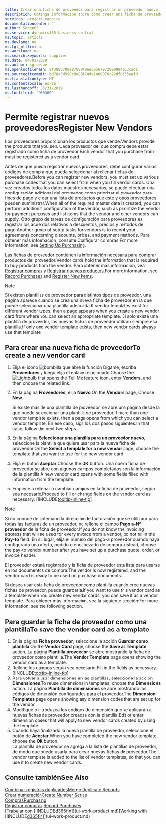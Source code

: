 ```yaml
---
title: Crear una ficha de proveedor para registrar un proveedor nuevo | Documentos de Microsoft
description: Obtenga información sobre cómo crear una ficha de proveedor para registrar un nuevo proveedor.
services: project-madeira
documentationcenter: ''
author: SorenGP
ms.service: dynamics365-business-central
ms.topic: article
ms.devlang: na
ms.tgt_pltfrm: na
ms.workload: na
ms.search.keywords: supplier
ms.date: 04/01/2019
ms.author: sgroespe
ms.openlocfilehash: 9f388b788e8788049ee30567972090984063cad1
ms.sourcegitcommit: bd78a5d990c9e83174da1409076c22df8b35eafd
ms.translationtype: HT
ms.contentlocale: es-ES
ms.lasthandoff: 03/31/2019
ms.locfileid: "930360"
---
```

# <a name="register-new-vendors"></a><span data-ttu-id="1c2a2-103">Permite registrar nuevos proveedores</span><span class="sxs-lookup"><span data-stu-id="1c2a2-103">Register New Vendors</span></span>
<span data-ttu-id="1c2a2-104">Los proveedores proporcionan los productos que vende.</span><span class="sxs-lookup"><span data-stu-id="1c2a2-104">Vendors provide the products that you sell.</span></span> <span data-ttu-id="1c2a2-105">Cada proveedor del que compra debe estar registrado como ficha de proveedor.</span><span class="sxs-lookup"><span data-stu-id="1c2a2-105">Each vendor that you purchase from must be registered as a vendor card.</span></span>

<span data-ttu-id="1c2a2-106">Antes de que pueda registrar nuevos proveedores, debe configurar varios códigos de compra que pueda seleccionar al rellenar fichas de proveedores.</span><span class="sxs-lookup"><span data-stu-id="1c2a2-106">Before you can register new vendors, you must set up various purchase codes that you can select from when you fill vendor cards.</span></span> <span data-ttu-id="1c2a2-107">Una vez creados todos los datos maestros necesarios, se puede efectuar una configuración adicional del proveedor, como priorizar el proveedor para fines de pago y crear una lista de productos que este y otros proveedores pueden suministrar.</span><span class="sxs-lookup"><span data-stu-id="1c2a2-107">When all of the required master data is created, you can perform additional configuration of the vendor, such as prioritize the vendor for payment purposes and list items that the vendor and other vendors can supply.</span></span> <span data-ttu-id="1c2a2-108">Otro grupo de tareas de configuración para proveedores es registrar los acuerdos relativos a descuentos, precios y métodos de pago.</span><span class="sxs-lookup"><span data-stu-id="1c2a2-108">Another group of setup tasks for vendors is to record your agreements concerning discounts, prices, and payment methods.</span></span> <span data-ttu-id="1c2a2-109">Para obtener más información, consulte [Configurar compras](purchasing-setup-purchasing.md).</span><span class="sxs-lookup"><span data-stu-id="1c2a2-109">For more information, see [Setting Up Purchasing](purchasing-setup-purchasing.md).</span></span>

<span data-ttu-id="1c2a2-110">Las fichas de proveedor contienen la información necesaria para comprar productos del proveedor.</span><span class="sxs-lookup"><span data-stu-id="1c2a2-110">Vendor cards hold the information that is required to buy products from the vendor.</span></span> <span data-ttu-id="1c2a2-111">Para obtener más información, vea [Registrar compras](purchasing-how-record-purchases.md) y [Registrar nuevos productos](inventory-how-register-new-items.md).</span><span class="sxs-lookup"><span data-stu-id="1c2a2-111">For more information, see [Record Purchases](purchasing-how-record-purchases.md) and [Register New Items](inventory-how-register-new-items.md).</span></span>

> [!NOTE]  
>   <span data-ttu-id="1c2a2-112">Si existen plantillas de proveedor para distintos tipos de proveedor, una página aparece cuando se crea una nueva ficha de proveedor en la que puede seleccionar una plantilla adecuada.</span><span class="sxs-lookup"><span data-stu-id="1c2a2-112">If vendor templates exist for different vendor types, then a page appears when you create a new vendor card from where you can select an appropriate template.</span></span> <span data-ttu-id="1c2a2-113">Si solo existe una plantilla de proveedor, las nuevas fichas de proveedor utilizan siempre esa plantilla.</span><span class="sxs-lookup"><span data-stu-id="1c2a2-113">If only one vendor template exists, then new vendor cards always use that template.</span></span>

## <a name="to-create-a-new-vendor-card"></a><span data-ttu-id="1c2a2-114">Para crear una nueva ficha de proveedor</span><span class="sxs-lookup"><span data-stu-id="1c2a2-114">To create a new vendor card</span></span>
1. <span data-ttu-id="1c2a2-115">Elija el icono ![bombilla que abre la función Dígame](media/ui-search/search_small.png "Dígame que desea hacer"), escriba **Proveedores** y luego elija el enlace relacionado.</span><span class="sxs-lookup"><span data-stu-id="1c2a2-115">Choose the ![Lightbulb that opens the Tell Me feature](media/ui-search/search_small.png "Tell me what you want to do") icon, enter **Vendors**, and then choose the related link.</span></span>  
2. <span data-ttu-id="1c2a2-116">En la página **Proveedores**, elija **Nuevo**.</span><span class="sxs-lookup"><span data-stu-id="1c2a2-116">On the **Vendors** page, Choose **New**.</span></span>

    <span data-ttu-id="1c2a2-117">Si existe más de una plantilla de proveedor, se abre una página desde la que puede seleccionar una plantilla de proveedor.</span><span class="sxs-lookup"><span data-stu-id="1c2a2-117">If more than one vendor template exists, then a page opens from which you can select a vendor template.</span></span> <span data-ttu-id="1c2a2-118">En ese caso, siga los dos pasos siguientes.</span><span class="sxs-lookup"><span data-stu-id="1c2a2-118">In that case, follow the next two steps.</span></span>
3. <span data-ttu-id="1c2a2-119">En la página **Seleccionar una plantilla para un proveedor nuevo**, seleccione la plantilla que quiere usar para la nueva ficha de proveedor.</span><span class="sxs-lookup"><span data-stu-id="1c2a2-119">On the **Select a template for a new vendor** page, choose the template that you want to use for the new vendor card.</span></span>
4. <span data-ttu-id="1c2a2-120">Elija el botón **Aceptar**.</span><span class="sxs-lookup"><span data-stu-id="1c2a2-120">Choose the **OK** button.</span></span> <span data-ttu-id="1c2a2-121">Una nueva ficha de proveedor se abre con algunos campos completados con la información de la plantilla.</span><span class="sxs-lookup"><span data-stu-id="1c2a2-121">A new vendor card opens with some fields filled with information from the template.</span></span>
5. <span data-ttu-id="1c2a2-122">Empiece a rellenar o cambiar campos en la ficha de proveedor, según sea necesario.</span><span class="sxs-lookup"><span data-stu-id="1c2a2-122">Proceed to fill or change fields on the vendor card as necessary.</span></span> [!INCLUDE[tooltip-inline-tip](includes/tooltip-inline-tip_md.md)]

> [!NOTE]  
>   <span data-ttu-id="1c2a2-123">Si no conoce de antemano la dirección de facturación que se utilizará para todas las facturas de un proveedor, no rellene el campo **Pago a-Nº proveedor** de la ficha de proveedor.</span><span class="sxs-lookup"><span data-stu-id="1c2a2-123">If you do not know the invoicing address that will be used for every invoice from a vendor, do not fill in the **Pay-to** field.</span></span> <span data-ttu-id="1c2a2-124">En su lugar, elija el número del pago-a proveedor cuando haya configurado una oferta, pedido o encabezado de compra.</span><span class="sxs-lookup"><span data-stu-id="1c2a2-124">Instead, choose the pay-to vendor number after you have set up a purchase quote, order, or invoice header.</span></span>

<span data-ttu-id="1c2a2-125">El proveedor estará registrado y la ficha de proveedor está lista para usarse en los documentos de compra.</span><span class="sxs-lookup"><span data-stu-id="1c2a2-125">The vendor is now registered, and the vendor card is ready to be used on purchase documents.</span></span>

<span data-ttu-id="1c2a2-126">Si desea usar esta ficha de proveedor como plantilla cuando cree nuevas fichas de proveedor, puede guardarla.</span><span class="sxs-lookup"><span data-stu-id="1c2a2-126">If you want to use this vendor card as a template when you create new vendor cards, you can save it as a vendor template.</span></span> <span data-ttu-id="1c2a2-127">Para obtener más información, vea la siguiente sección:</span><span class="sxs-lookup"><span data-stu-id="1c2a2-127">For more information, see the following section.</span></span>

## <a name="to-save-the-vendor-card-as-a-template"></a><span data-ttu-id="1c2a2-128">Para guardar la ficha de proveedor como una plantilla</span><span class="sxs-lookup"><span data-stu-id="1c2a2-128">To save the vendor card as a template</span></span>
1. <span data-ttu-id="1c2a2-129">En la página **Ficha proveedor**, seleccione la acción **Guardar como plantilla**.</span><span class="sxs-lookup"><span data-stu-id="1c2a2-129">On the **Vendor Card** page, choose the **Save as Template** action.</span></span> <span data-ttu-id="1c2a2-130">La página **Plantilla proveedor** se abre mostrando la ficha de proveedor como plantilla.</span><span class="sxs-lookup"><span data-stu-id="1c2a2-130">The **Vendor Template** page opens showing the vendor card as a template.</span></span>
2. <span data-ttu-id="1c2a2-131">Rellene los campos según sea necesario.</span><span class="sxs-lookup"><span data-stu-id="1c2a2-131">Fill in the fields as necessary.</span></span> [!INCLUDE[tooltip-inline-tip](includes/tooltip-inline-tip_md.md)]
3. <span data-ttu-id="1c2a2-132">Para volver a usar dimensiones en las plantillas, seleccione la acción **Dimensiones**.</span><span class="sxs-lookup"><span data-stu-id="1c2a2-132">To reuse dimensions in templates, choose the **Dimensions** action.</span></span> <span data-ttu-id="1c2a2-133">La página **Plantilla de dimensiones** se abre mostrando los códigos de dimensión configurados para el proveedor.</span><span class="sxs-lookup"><span data-stu-id="1c2a2-133">The **Dimension Templates** page opens showing any dimension codes that are set up for the vendor.</span></span>
4. <span data-ttu-id="1c2a2-134">Modifique o introduzca los códigos de dimensión que se aplicarán a nuevas fichas de proveedor creadas con la plantilla.</span><span class="sxs-lookup"><span data-stu-id="1c2a2-134">Edit or enter dimension codes that will apply to new vendor cards created by using the template.</span></span>
5. <span data-ttu-id="1c2a2-135">Cuando haya finalizado la nueva plantilla de proveedor, seleccione el botón de **Aceptar**.</span><span class="sxs-lookup"><span data-stu-id="1c2a2-135">When you have completed the new vendor template, choose the **OK** button.</span></span>  
   <span data-ttu-id="1c2a2-136">La plantilla de proveedor se agrega a la lista de plantillas de proveedor, de modo que puede usarla para crear nuevas fichas de proveedor.</span><span class="sxs-lookup"><span data-stu-id="1c2a2-136">The vendor template is added to the list of vendor templates, so that you can use it to create new vendor cards.</span></span>

## <a name="see-also"></a><span data-ttu-id="1c2a2-137">Consulte también</span><span class="sxs-lookup"><span data-stu-id="1c2a2-137">See Also</span></span>
[<span data-ttu-id="1c2a2-138">Combinar registros duplicados</span><span class="sxs-lookup"><span data-stu-id="1c2a2-138">Merge Duplicate Records</span></span>](sales-how-merge-duplicate-records.md)  
[<span data-ttu-id="1c2a2-139">Crear numeración</span><span class="sxs-lookup"><span data-stu-id="1c2a2-139">Create Number Series</span></span>](ui-create-number-series.md)  
[<span data-ttu-id="1c2a2-140">Compras</span><span class="sxs-lookup"><span data-stu-id="1c2a2-140">Purchasing</span></span>](purchasing-manage-purchasing.md)  
<span data-ttu-id="1c2a2-141">[Registrar compras](purchasing-how-record-purchases.md) </span><span class="sxs-lookup"><span data-stu-id="1c2a2-141">[Record Purchases](purchasing-how-record-purchases.md) </span></span>  
<span data-ttu-id="1c2a2-142">[Trabajar con [!INCLUDE[d365fin](includes/d365fin_md.md)]](ui-work-product.md)</span><span class="sxs-lookup"><span data-stu-id="1c2a2-142">[Working with [!INCLUDE[d365fin](includes/d365fin_md.md)]](ui-work-product.md)</span></span>  
